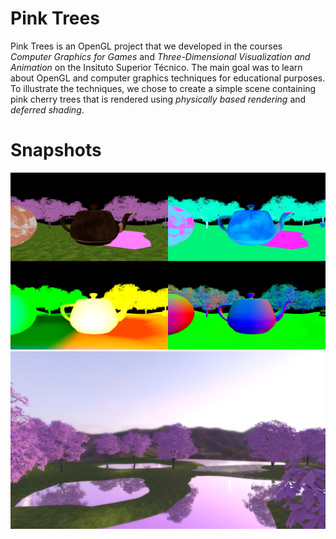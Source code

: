# Pink Trees
Pink Trees is an OpenGL project that we developed in the courses *Computer Graphics for Games* and *Three-Dimensional Visualization and Animation* on the Insituto Superior Técnico. The main goal was to learn about OpenGL and computer graphics techniques for educational purposes. To illustrate the techniques, we chose to create a simple scene containing pink cherry trees that is rendered using *physically based rendering* and *deferred shading*.

# Snapshots
![alt text](https://github.com/SCPhantom/pinktrees/blob/master/showcase/snapshots/gbuffer_contents_1.png?raw=true)
![alt text](https://github.com/SCPhantom/pinktrees/blob/master/showcase/snapshots/scenic_view_3.png?raw=true)